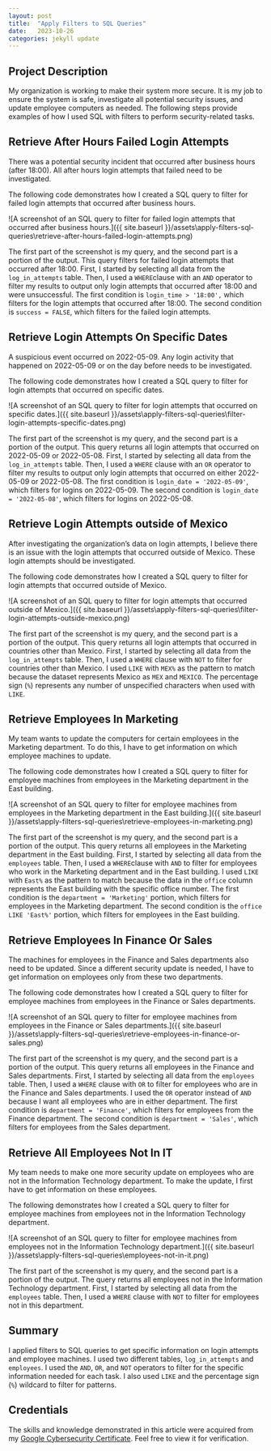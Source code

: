 ```yaml
---
layout: post
title:  "Apply Filters to SQL Queries"
date:   2023-10-26
categories: jekyll update
---
```


## Project Description

My organization is working to make their system more secure. It is my job to ensure the system is safe, investigate all potential security issues, and update employee computers as needed. The following steps provide examples of how I used SQL with filters to perform security-related tasks.

## Retrieve After Hours Failed Login Attempts

There was a potential security incident that occurred after business hours (after 18:00). All after hours login attempts that failed need to be investigated.

The following code demonstrates how I created a SQL query to filter for failed login attempts that occurred after business hours.

![A screenshot of an SQL query to filter for failed login attempts that occurred after business hours.]({{ site.baseurl }}/assets\apply-filters-sql-queries\retrieve-after-hours-failed-login-attempts.png)

The first part of the screenshot is my query, and the second part is a portion of the output. This query filters for failed login attempts that occurred after 18:00. First, I started by selecting all data from the `log_in_attempts` table. Then, I used a `WHERE`clause with an `AND` operator to filter my results to output only login attempts that occurred after 18:00 and were unsuccessful. The first condition is `login_time > '18:00',` which filters for the login attempts that occurred after 18:00. The second condition is `success = FALSE`, which filters for the failed login attempts. 

## Retrieve Login Attempts On Specific Dates

A suspicious event occurred on 2022-05-09. Any login activity that happened on 2022-05-09 or on the day before needs to be investigated.

The following code demonstrates how I created a SQL query to filter for login attempts that occurred on specific dates.

![A screenshot of an SQL query to filter for login attempts that occurred on specific dates.]({{ site.baseurl }}/assets\apply-filters-sql-queries\filter-login-attempts-specific-dates.png)

The first part of the screenshot is my query, and the second part is a portion of the output. This query returns all login attempts that occurred on 2022-05-09 or 2022-05-08. First, I started by selecting all data from the `log_in_attempts` table. Then, I used a `WHERE` clause with an `OR` operator to filter my results to output only login attempts that occurred on either 2022-05-09 or 2022-05-08. The first condition is `login_date = '2022-05-09'`, which filters for logins on 2022-05-09. The second condition is `login_date = '2022-05-08'`, which filters for logins on 2022-05-08.

## Retrieve Login Attempts outside of Mexico

After investigating the organization’s data on login attempts, I believe there is an issue with the login attempts that occurred outside of Mexico. These login attempts should be investigated.

The following code demonstrates how I created a SQL query to filter for login attempts that occurred outside of Mexico. 

![A screenshot of an SQL query to filter for login attempts that occurred outside of Mexico.]({{ site.baseurl }}/assets\apply-filters-sql-queries\filter-login-attempts-outside-mexico.png)

The first part of the screenshot is my query, and the second part is a portion of the output. This query returns all login attempts that occurred in countries other than Mexico. First, I started by selecting all data from the `log_in_attempts` table. Then, I used a `WHERE` clause with `NOT` to filter for countries other than Mexico. I used `LIKE` with `MEX%` as the pattern to match because the dataset represents Mexico as `MEX` and `MEXICO`. The percentage sign (`%`) represents any number of unspecified characters when used with `LIKE`.

## Retrieve Employees In Marketing

My team wants to update the computers for certain employees in the Marketing department. To do this, I have to get information on which employee machines to update.

The following code demonstrates how I created a SQL query to filter for employee machines from employees in the Marketing department in the East building.

![A screenshot of an SQL query to filter for employee machines from employees in the Marketing department in the East building.]({{ site.baseurl }}/assets\apply-filters-sql-queries\retrieve-employees-in-marketing.png)

The first part of the screenshot is my query, and the second part is a portion of the output. This query returns all employees in the Marketing department in the East building. First, I started by selecting all data from the `employees` table. Then, I used a `WHERE`clause with `AND` to filter for employees who work in the Marketing department and in the East building. I used `LIKE` with `East%` as the pattern to match because the data in the `office` column represents the East building with the specific office number. The first condition is the `department = 'Marketing'` portion, which filters for employees in the Marketing department. The second condition is the `office LIKE 'East%'` portion, which filters for employees in the East building.

## Retrieve Employees In Finance Or Sales

The machines for employees in the Finance and Sales departments also need to be updated. Since a different security update is needed, I have to get information on employees only from these two departments.

The following code demonstrates how I created a SQL query to filter for employee machines from employees in the Finance or Sales departments.

![A screenshot of an SQL query to filter for employee machines from employees in the Finance or Sales departments.]({{ site.baseurl }}/assets\apply-filters-sql-queries\retrieve-employees-in-finance-or-sales.png)

The first part of the screenshot is my query, and the second part is a portion of the output. This query returns all employees in the Finance and Sales departments. First, I started by selecting all data from the `employees` table. Then, I used a `WHERE` clause with `OR` to filter for employees who are in the Finance and Sales departments. I used the `OR` operator instead of `AND` because I want all employees who are in either department. The first condition is `department = 'Finance'`, which filters for employees from the Finance department. The second condition is `department = 'Sales'`, which filters for employees from the Sales department.

## Retrieve All Employees Not In IT

My team needs to make one more security update on employees who are not in the Information Technology department. To make the update, I first have to get information on these employees.

The following demonstrates how I created a SQL query to filter for employee machines from employees not in the  Information Technology department.

![A screenshot of an SQL query to filter for employee machines from employees not in the Information Technology department.]({{ site.baseurl }}/assets\apply-filters-sql-queries\employees-not-in-it.png)

The first part of the screenshot is my query, and the second part is a portion of the output. The query returns all employees not in the Information Technology department. First, I started by selecting all data from the `employees` table. Then, I used a `WHERE` clause with `NOT` to filter for employees not in this department.

## Summary

I applied filters to SQL queries to get specific information on login attempts and employee machines. I used two different tables, `log_in_attempts` and `employees`. I used the `AND`, `OR`, and `NOT` operators to filter for the specific information needed for each task. I also used `LIKE` and the percentage sign (`%`) wildcard to filter for patterns.

## Credentials

The skills and knowledge demonstrated in this article were acquired from my <a href="https://www.coursera.org/account/accomplishments/specialization/certificate/AZYF4ATWUNXF" target="_blank">Google Cybersecurity Certificate</a>. Feel free to view it for verification.


